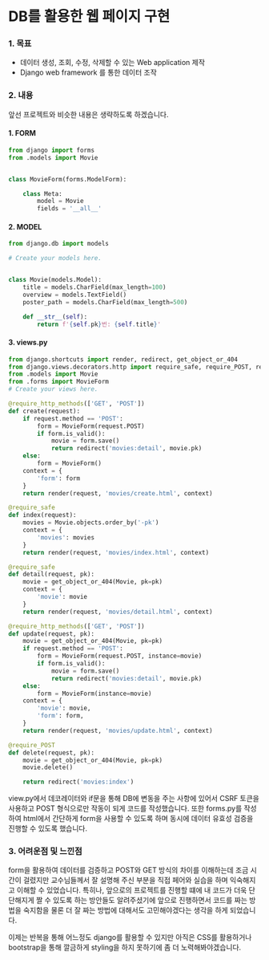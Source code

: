 # DB를 활용한 웹 페이지 구현

### 1. 목표

- 데이터 생성, 조회, 수정, 삭제할 수 있는 Web application 제작
- Django web framework 를 통한 데이터 조작

### 2. 내용

앞선 프로젝트와 비슷한 내용은 생략하도록 하겠습니다. 

#### 1. FORM

```python
from django import forms
from .models import Movie


class MovieForm(forms.ModelForm):

    class Meta:
        model = Movie
        fields = '__all__'

```

#### 2. MODEL

```python
from django.db import models

# Create your models here.


class Movie(models.Model):
    title = models.CharField(max_length=100)
    overview = models.TextField()
    poster_path = models.CharField(max_length=500)

    def __str__(self):
        return f'{self.pk}번: {self.title}'
```

#### 3. views.py

```python
from django.shortcuts import render, redirect, get_object_or_404
from django.views.decorators.http import require_safe, require_POST, require_http_methods
from .models import Movie
from .forms import MovieForm
# Create your views here.

@require_http_methods(['GET', 'POST'])
def create(request):
    if request.method == 'POST':
        form = MovieForm(request.POST)
        if form.is_valid():
            movie = form.save()
            return redirect('movies:detail', movie.pk)
    else:
        form = MovieForm()
    context = {
        'form': form
    }
    return render(request, 'movies/create.html', context)

@require_safe
def index(request):
    movies = Movie.objects.order_by('-pk')
    context = {
        'movies': movies
    }
    return render(request, 'movies/index.html', context)

@require_safe
def detail(request, pk):
    movie = get_object_or_404(Movie, pk=pk)
    context = {
        'movie': movie
    }
    return render(request, 'movies/detail.html', context)

@require_http_methods(['GET', 'POST'])
def update(request, pk):
    movie = get_object_or_404(Movie, pk=pk)
    if request.method == 'POST':
        form = MovieForm(request.POST, instance=movie)
        if form.is_valid():
            movie = form.save()
            return redirect('movies:detail', movie.pk)
    else:
        form = MovieForm(instance=movie)
    context = {
        'movie': movie,
        'form': form,
    }
    return render(request, 'movies/update.html', context)

@require_POST
def delete(request, pk):
    movie = get_object_or_404(Movie, pk=pk)
    movie.delete()

    return redirect('movies:index')

```



  view.py에서 데코레이터와 if문을 통해 DB에 변동을 주는 사항에 있어서 CSRF 토큰을 사용하고 POST 형식으로만 작동이 되게 코드를 작성했습니다. 또한 forms.py를 작성하여 html에서 간단하게 form을 사용할 수 있도록 하며 동시에  데이터 유효성 검증을 진행할 수 있도록 했습니다.



### 3. 어려운점 및 느낀점

  form을 활용하여 데이터를 검증하고 POST와 GET 방식의 차이를 이해하는데 조금 시간이 걸렸지만 교수님들께서 잘 설명해 주신 부분을 직접 페어와 실습을 하며 익숙해지고 이해할 수 있었습니다. 특히나, 앞으로의 프로젝트를 진행할 떄에 내 코드가 더욱 단단해지게 짤 수 있도록 하는 방안들도 알려주셨기에 앞으로 진행하면서 코드를 짜는 방법을 숙지함을 물론 더 잘 짜는 방법에 대해서도 고민해야겠다는 생각을 하게 되었습니다. 

  이제는 반복을 통해 어느정도 django를 활용할 수 있지만 아직은 CSS를 활용하거나 bootstrap을 통해 깔금하게 styling을 하지 못하기에 좀 더 노력해봐야겠습니다.



 



